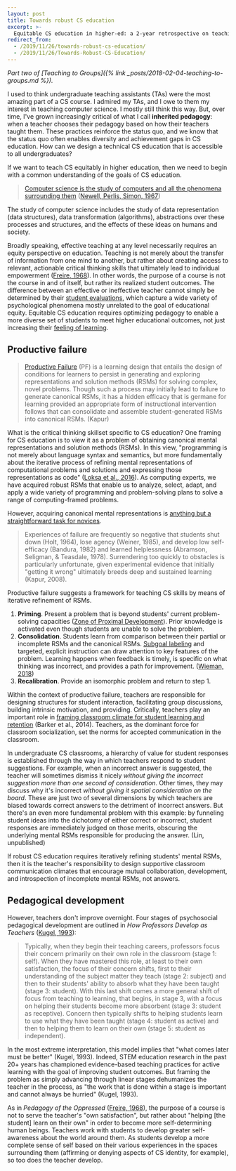 ```yaml
---
layout: post
title: Towards robust CS education
excerpt: >-
  Equitable CS education in higher-ed: a 2-year retrospective on teaching to groups.
redirect_from:
  - /2019/11/26/towards-robust-cs-education/
  - /2019/11/26/Towards-Robust-CS-Education/
---
```


*Part two of [Teaching to Groups]({% link _posts/2018-02-04-teaching-to-groups.md %}).*

I used to think undergraduate teaching assistants (TAs) were the most amazing part of a CS course. I admired my TAs, and I owe to them my interest in teaching computer science. I mostly still think this way. But, over time, I've grown increasingly critical of what I call **inherited pedagogy**: when a teacher chooses their pedagogy based on how their teachers taught them. These practices reinforce the status quo, and we know that the status quo often enables diversity and achievement gaps in CS education. How can we design a technical CS education that is accessible to all undergraduates?

If we want to teach CS equitably in higher education, then we need to begin with a common understanding of the goals of CS education.

> [Computer science is the study of computers and all the phenomena surrounding them][] ([Newell, Perlis, Simon, 1967][])

[Computer science is the study of computers and all the phenomena surrounding them]: https://computinged.wordpress.com/2016/02/01/computer-science-is-the-study-of-computers-and-all-the-phenomena-surrounding-them/
[Newell, Perlis, Simon, 1967]: https://science.sciencemag.org/content/157/3795/1373.3

The study of computer science includes the study of data representation (data structures), data transformation (algorithms), abstractions over these processes and structures, and the effects of these ideas on humans and society.

Broadly speaking, effective teaching at any level necessarily requires an equity perspective on education. Teaching is not merely about the transfer of information from one mind to another, but rather about creating access to relevant, actionable critical thinking skills that ultimately lead to individual empowerment ([Freire, 1968][]). In other words, the purpose of a course is not the course in and of itself, but rather its realized student outcomes. The difference between an effective or ineffective teacher cannot simply be determined by their [student evaluations][], which capture a wide variety of psychological phenomena mostly unrelated to the goal of educational equity. Equitable CS education requires optimizing pedagogy to enable a more diverse set of students to meet higher educational outcomes, not just increasing their [feeling of learning][].

[Freire, 1968]: https://patitsas.github.io/2016/01/28/On-Paulo-Freire-and-seeing-computing-as-literacy/
[student evaluations]: https://www.stat.berkeley.edu/~stark/Preprints/setNotes19.pdf
[feeling of learning]: https://www.pnas.org/content/116/39/19251

## Productive failure

> [Productive Failure][] (PF) is a learning design that entails the design of conditions for learners to persist in generating and exploring representations and solution methods (RSMs) for solving complex, novel problems. Though such a process may initially lead to failure to generate canonical RSMs, it has a hidden efficacy that is germane for learning provided an appropriate form of instructional intervention follows that can consolidate and assemble student-generated RSMs into canonical RSMs. (Kapur)

[productive failure]: https://www.manukapur.com/productive-failure/

What is the critical thinking skillset specific to CS education? One framing for CS education is to view it as a problem of obtaining canonical mental representations and solution methods (RSMs). In this view, "programming is not merely about language syntax and semantics, but more fundamentally about the iterative process of refining mental representations of computational problems and solutions and expressing those representations as code" ([Loksa et al., 2016][]). As computing experts, we have acquired robust RSMs that enable us to analyze, select, adapt, and apply a wide variety of programming and problem-solving plans to solve a range of computing-framed problems.

[Loksa et al., 2016]: https://dl.acm.org/citation.cfm?id=2858252

However, acquiring canonical mental representations is [anything but a straightforward task for novices][debugging failure].

> Experiences of failure are frequently so negative that students shut down (Holt, 1964), lose agency (Weiner, 1985), and develop low self-efficacy (Bandura, 1982) and learned helplessness (Abramson, Seligman, & Teasdale, 1978). Surrendering too quickly to obstacles is particularly unfortunate, given experimental evidence that initially "getting it wrong" ultimately breeds deep and sustained learning (Kapur, 2008).

[debugging failure]: https://edrl.berkeley.edu/projects/debugging-failure/

Productive failure suggests a framework for teaching CS skills by means of iterative refinement of RSMs.

1. **Priming**. Present a problem that is beyond students' current problem-solving capacities ([Zone of Proximal Development][]). Prior knowledge is activated even though students are unable to solve the problem.
2. **Consolidation**. Students learn from comparison between their partial or incomplete RSMs and the canonical RSMs. [Subgoal labeling][] and targeted, explicit instruction can draw attention to key features of the problem. Learning happens when feedback is timely, is specific on what thinking was incorrect, and provides a path for improvement. ([Wieman, 2018][])
3. **Recalibration**. Provide an isomorphic problem and return to step 1.

[Zone of Proximal Development]: https://en.wikipedia.org/wiki/Zone_of_proximal_development
[Subgoal labeling]: https://dl.acm.org/citation.cfm?id=2361291
[Wieman, 2018]: https://depts.washington.edu/amath/slides/20180426-Wieman.pdf

Within the context of productive failure, teachers are responsible for designing structures for student interaction, facilitating group discussions, building intrinsic motivation, and providing. Critically, teachers play an important role in [framing classroom climate for student learning and retention][classroom climate] (Barker et al., 2014). Teachers, as the dominant force for classroom socialization, set the norms for accepted communication in the classroom.

[classroom climate]: https://dl.acm.org/citation.cfm?id=2538959

In undergraduate CS classrooms, a hierarchy of value for student responses is established through the way in which teachers respond to student suggestions. For example, when an incorrect answer is suggested, the teacher will sometimes dismiss it nicely *without giving the incorrect suggestion more than one second of consideration*. Other times, they may discuss why it's incorrect *without giving it spatial consideration on the board*. These are just two of several dimensions by which teachers are biased towards correct answers to the detriment of incorrect answers. But there's an even more fundamental problem with this example: by funneling student ideas into the dichotomy of either correct or incorrect, student responses are immediately judged on those merits, obscuring the underlying mental RSMs responsible for producing the answer. (Lin, unpublished)

If robust CS education requires iteratively refining students' mental RSMs, then it is the teacher's responsibility to design supportive classroom communication climates that encourage mutual collaboration, development, and introspection of incomplete mental RSMs, not answers.

## Pedagogical development

However, teachers don't improve overnight. Four stages of psychosocial pedagogical development are outlined in *How Professors Develop as Teachers* ([Kugel, 1993][]):

> Typically, when they begin their teaching careers, professors focus their concern primarily on their own role in the classroom (stage 1: self). When they have mastered this role, at least to their own satisfaction, the focus of their concern shifts, first to their understanding of the subject matter they teach (stage 2: subject) and then to their students' ability to absorb what they have been taught (stage 3: student). With this last shift comes a more general shift of focus from teaching to learning, that begins, in stage 3, with a focus on helping their students become more absorbent (stage 3: student as receptive). Concern then typically shifts to helping students learn to use what they have been taught (stage 4: student as active) and then to helping them to learn on their own (stage 5: student as independent).

[Kugel, 1993]: https://www.mach.kit.edu/download/HowProfessorsDevelop.pdf

In the most extreme interpretation, this model implies that "what comes later must be better" (Kugel, 1993). Indeed, STEM education research in the past 20+ years has championed evidence-based teaching practices for active learning with the goal of improving student outcomes. But framing the problem as simply advancing through linear stages dehumanizes the teacher in the process, as "the work that is done within a stage is important and cannot always be hurried" (Kugel, 1993).

As in *Pedagogy of the Oppressed* ([Freire, 1968][]), the purpose of a course is not to serve the teacher's "own satisfaction", but rather about "helping [the student] learn on their own" in order to become more self-determining human beings. Teachers work with students to develop greater self-awareness about the world around them. As students develop a more complete sense of self based on their various experiences in the spaces surrounding them (affirming or denying aspects of CS identity, for example), so too does the teacher develop.
